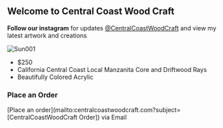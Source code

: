 ## Welcome to Central Coast Wood Craft

__Follow our instagram__ for updates [@CentralCoastWoodCraft](https://www.instagram.com/centralcoastwoodcraft/) and view my latest artwork and creations


![Sun001](/Sun001.png)
- $250
- California Central Coast Local Manzanita Core and Driftwood Rays
- Beautifully Colored Acrylic


### Place an Order
[Place an order](mailto:centralcoastwoodcraft.com?subject=[CentralCoastWoodCraft Order]) via Email
 
